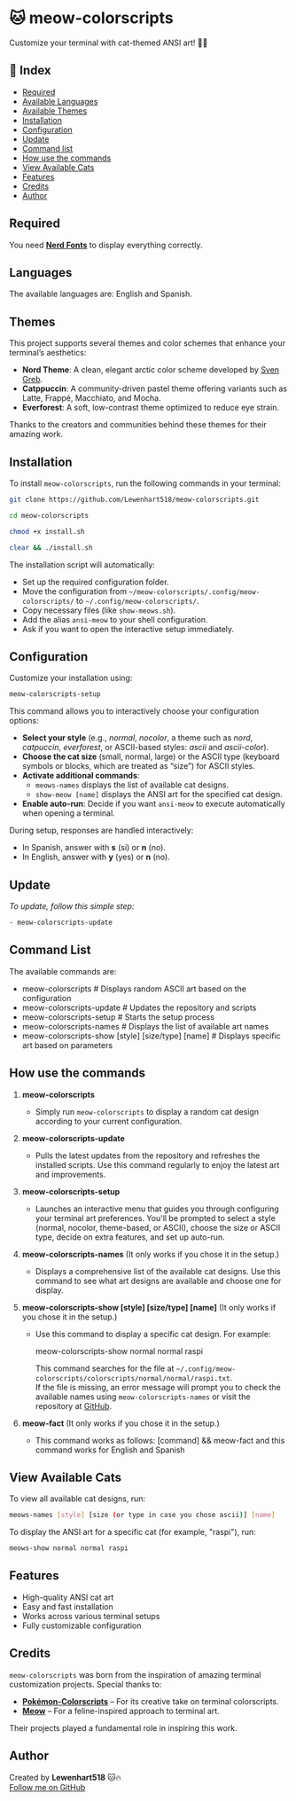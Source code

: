 # 🐱 meow-colorscripts  
Customize your terminal with cat-themed ANSI art! 🎨🔥  

## 📌 Index  
- [Required](#required)  
- [Available Languages](#languages)  
- [Available Themes](#themes)  
- [Installation](#installation)  
- [Configuration](#configuration)  
- [Update](#update)
- [Command list](#command-list)
- [How use the commands](#How-use-the-commands)
- [View Available Cats](#view-available-cats)  
- [Features](#features)  
- [Credits](#credits)  
- [Author](#author)  

## Required  
You need **[Nerd Fonts](https://www.nerdfonts.com/)** to display everything correctly.

## Languages  
The available languages are: English and Spanish.

## Themes  
This project supports several themes and color schemes that enhance your terminal’s aesthetics:

- **Nord Theme**: A clean, elegant arctic color scheme developed by [Sven Greb](https://www.nordtheme.com).  
- **Catppuccin**: A community-driven pastel theme offering variants such as Latte, Frappé, Macchiato, and Mocha.  
- **Everforest**: A soft, low-contrast theme optimized to reduce eye strain.  

Thanks to the creators and communities behind these themes for their amazing work.

## Installation  
To install `meow-colorscripts`, run the following commands in your terminal:  

```bash
git clone https://github.com/Lewenhart518/meow-colorscripts.git
``` 
```bash
cd meow-colorscripts
``` 
```bash
chmod +x install.sh
``` 
```bash
clear && ./install.sh
```  

The installation script will automatically:  
- Set up the required configuration folder.  
- Move the configuration from `~/meow-colorscripts/.config/meow-colorscripts/` to `~/.config/meow-colorscripts/`.  
- Copy necessary files (like `show-meows.sh`).  
- Add the alias `ansi-meow` to your shell configuration.  
- Ask if you want to open the interactive setup immediately.

## Configuration  
Customize your installation using:  

```bash
meow-colorscripts-setup
```  

This command allows you to interactively choose your configuration options:  

- **Select your style** (e.g., *normal*, *nocolor*, a theme such as *nord*, *catpuccin*, *everforest*, or ASCII-based styles: *ascii* and *ascii-color*).  
- **Choose the cat size** (small, normal, large) or the ASCII type (keyboard symbols or blocks, which are treated as “size”) for ASCII styles.  
- **Activate additional commands**:  
  - `meows-names` displays the list of available cat designs.  
  - `show-meow [name]` displays the ANSI art for the specified cat design.  
- **Enable auto-run**: Decide if you want `ansi-meow` to execute automatically when opening a terminal.

During setup, responses are handled interactively:  
- In Spanish, answer with **s** (sí) or **n** (no).  
- In English, answer with **y** (yes) or **n** (no).

## Update  
_To update, follow this simple step:_
```bash
- meow-colorscripts-update
``` 

## Command List
The available commands are:

- meow-colorscripts # Displays random ASCII art based on the configuration
- meow-colorscripts-update # Updates the repository and scripts
- meow-colorscripts-setup # Starts the setup process
- meow-colorscripts-names # Displays the list of available art names
- meow-colorscripts-show [style] [size/type] [name] # Displays specific art based on parameters

## How use the commands
1. **meow-colorscripts**  
   - Simply run `meow-colorscripts` to display a random cat design according to your current configuration.
2. **meow-colorscripts-update**  
   - Pulls the latest updates from the repository and refreshes the installed scripts. Use this command regularly to enjoy the latest art and improvements.

3. **meow-colorscripts-setup**  
   - Launches an interactive menu that guides you through configuring your terminal art preferences. You'll be prompted to select a style (normal, nocolor, theme-based, or ASCII), choose the size or ASCII type, decide on extra features, and set up auto-run.

4. **meow-colorscripts-names**  (It only works if you chose it in the setup.)
   - Displays a comprehensive list of the available cat designs. Use this command to see what art designs are available and choose one for display.

5. **meow-colorscripts-show [style] [size/type] [name]**  (It only works if you chose it in the setup.)
   - Use this command to display a specific cat design. For example:
     
     meow-colorscripts-show normal normal raspi  
     
     This command searches for the file at `~/.config/meow-colorscripts/colorscripts/normal/normal/raspi.txt`.  
     If the file is missing, an error message will prompt you to check the available names using `meow-colorscripts-names` or visit the repository at [GitHub](https://github.com/Lewenhart518/meow-colorscripts).

6. **meow-fact** (It only works if you chose it in the setup.)
   - This command works as follows:
     [command] && meow-fact 
     and this command works for English and Spanish
   
## View Available Cats  
To view all available cat designs, run:
```bash
meows-names [style] [size (or type in case you chose ascii)] [name]
```  

To display the ANSI art for a specific cat (for example, "raspi"), run:
```bash
meows-show normal normal raspi
```  

## Features  
- High-quality ANSI cat art  
- Easy and fast installation  
- Works across various terminal setups  
- Fully customizable configuration

## Credits  
`meow-colorscripts` was born from the inspiration of amazing terminal customization projects. Special thanks to:

- **[Pokémon-Colorscripts](https://gitlab.com/phoneybadger/pokemon-colorscripts)** – For its creative take on terminal colorscripts.  
- **[Meow](https://github.com/PixelSergey/meow)** – For a feline-inspired approach to terminal art.

Their projects played a fundamental role in inspiring this work.

## Author  
Created by **Lewenhart518** 🐱🔥  
[Follow me on GitHub](https://github.com/Lewenhart518)
